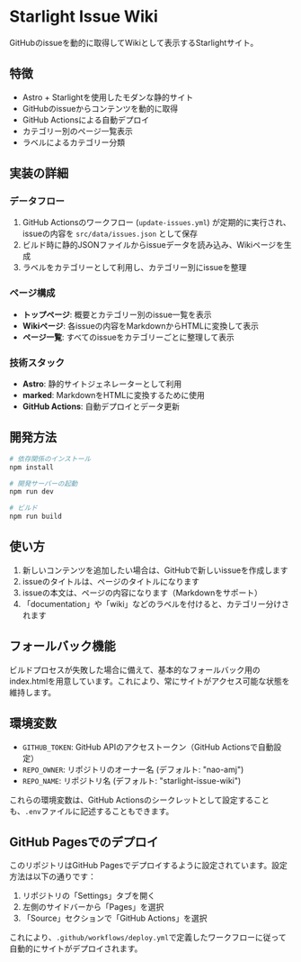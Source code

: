 # Starlight Issue Wiki

GitHubのissueを動的に取得してWikiとして表示するStarlightサイト。

## 特徴

- Astro + Starlightを使用したモダンな静的サイト
- GitHubのissueからコンテンツを動的に取得
- GitHub Actionsによる自動デプロイ
- カテゴリー別のページ一覧表示
- ラベルによるカテゴリー分類

## 実装の詳細

### データフロー

1. GitHub Actionsのワークフロー (`update-issues.yml`) が定期的に実行され、issueの内容を `src/data/issues.json` として保存
2. ビルド時に静的JSONファイルからissueデータを読み込み、Wikiページを生成
3. ラベルをカテゴリーとして利用し、カテゴリー別にissueを整理

### ページ構成

- **トップページ**: 概要とカテゴリー別のissue一覧を表示
- **Wikiページ**: 各issueの内容をMarkdownからHTMLに変換して表示
- **ページ一覧**: すべてのissueをカテゴリーごとに整理して表示

### 技術スタック

- **Astro**: 静的サイトジェネレーターとして利用
- **marked**: MarkdownをHTMLに変換するために使用
- **GitHub Actions**: 自動デプロイとデータ更新

## 開発方法

```bash
# 依存関係のインストール
npm install

# 開発サーバーの起動
npm run dev

# ビルド
npm run build
```

## 使い方

1. 新しいコンテンツを追加したい場合は、GitHubで新しいissueを作成します
2. issueのタイトルは、ページのタイトルになります
3. issueの本文は、ページの内容になります（Markdownをサポート）
4. 「documentation」や「wiki」などのラベルを付けると、カテゴリー分けされます

## フォールバック機能

ビルドプロセスが失敗した場合に備えて、基本的なフォールバック用のindex.htmlを用意しています。これにより、常にサイトがアクセス可能な状態を維持します。

## 環境変数

- `GITHUB_TOKEN`: GitHub APIのアクセストークン（GitHub Actionsで自動設定）
- `REPO_OWNER`: リポジトリのオーナー名 (デフォルト: "nao-amj")
- `REPO_NAME`: リポジトリ名 (デフォルト: "starlight-issue-wiki")

これらの環境変数は、GitHub Actionsのシークレットとして設定することも、`.env`ファイルに記述することもできます。

## GitHub Pagesでのデプロイ

このリポジトリはGitHub Pagesでデプロイするように設定されています。設定方法は以下の通りです：

1. リポジトリの「Settings」タブを開く
2. 左側のサイドバーから「Pages」を選択
3. 「Source」セクションで「GitHub Actions」を選択

これにより、`.github/workflows/deploy.yml`で定義したワークフローに従って自動的にサイトがデプロイされます。
